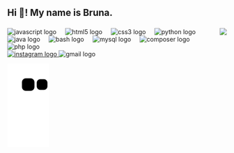 
<h2 align="left">Hi 👋! My name is Bruna.</h2>

###

<img align="right" height="150" src="https://camo.githubusercontent.com/7b77b4dc729e47fb2cd2dc2c89dc2cfd45a2998c466d6bc9c11b997f82561616/68747470733a2f2f692e70696e696d672e636f6d2f6f726967696e616c732f62332f39622f31362f62333962313638613337613037306264633964393665623132356264346532302e676966"  />

<div align="left">
  <img src="https://cdn.jsdelivr.net/gh/devicons/devicon/icons/javascript/javascript-original.svg" height="30" alt="javascript logo"  />
  <img width="12" />
  <img src="https://cdn.jsdelivr.net/gh/devicons/devicon/icons/html5/html5-original.svg" height="30" alt="html5 logo"  />
  <img width="12" />
  <img src="https://cdn.jsdelivr.net/gh/devicons/devicon/icons/css3/css3-original.svg" height="30" alt="css3 logo"  />
  <img width="12" />
  <img src="https://cdn.jsdelivr.net/gh/devicons/devicon/icons/python/python-original.svg" height="30" alt="python logo"  />
  <img width="12" />
  <img src="https://cdn.jsdelivr.net/gh/devicons/devicon/icons/java/java-original.svg" height="30" alt="java logo"  />
  <img width="12" />
  <img src="https://cdn.jsdelivr.net/gh/devicons/devicon/icons/bash/bash-original.svg" height="30" alt="bash logo"  />
  <img width="12" />
  <img src="https://cdn.jsdelivr.net/gh/devicons/devicon/icons/mysql/mysql-original.svg" height="30" alt="mysql logo"  />
  <img width="12" />
  <img src="https://cdn.jsdelivr.net/gh/devicons/devicon/icons/composer/composer-original.svg" height="30" alt="composer logo"  />
  <img width="12" />
  <img src="https://cdn.jsdelivr.net/gh/devicons/devicon/icons/php/php-original.svg" height="30" alt="php logo"  />
</div>

<div align="left">
  <a href="https://www.instagram.com/brunarosabl/" target="_blank">
    <img src="https://img.shields.io/static/v1?message=Instagram&logo=instagram&label=&color=turquoise&logoColor=white&labelColor=&style=for-the-badge" height="35" alt="instagram logo"  />
  </a>
  <img src="https://img.shields.io/static/v1?message=Gmail&logo=gmail&label=brunarblima93@&color=D14&logoColor=white&labelColor=purple&style=for-the-badge" height="35" alt="gmail logo"  />
</div>

 ![Snake animation](https://github.com/BrunaLimaa/BrunaLimaa/blob/output/github-contribution-grid-snake.svg)
